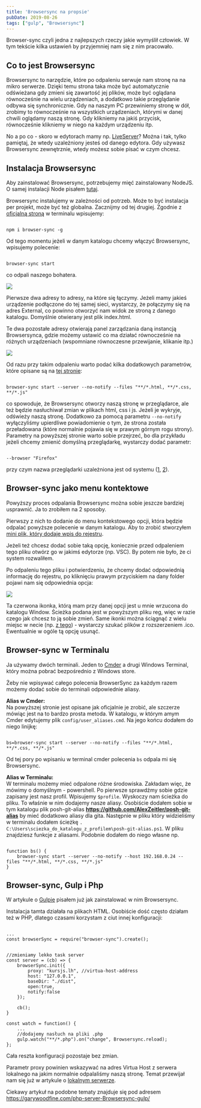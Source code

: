 ```yaml
---
title: 'Browsersync na propsie'
pubDate: 2019-08-26
tags: ["gulp", "Browsersync"]
---
```


Browser-sync czyli jedna z najlepszych rzeczy jakie wymyślił człowiek. W tym tekście kilka ustawień by przyjemniej nam się z nim pracowało.

<!--more-->
## Co to jest Browsersync
Browsersync to narzędzie, które po odpaleniu serwuje nam stronę na na mikro serwerze.
Dzięki temu strona taka może być automatycznie odświeżana gdy zmieni się zawartość jej plików, może być oglądana równocześnie na wielu urządzeniach, a dodatkowo takie przeglądanie odbywa się synchronicznie. Gdy na naszym PC przewiniemy stronę w dół, zrobimy to równocześnie na wszystkich urządzeniach, którymi w danej chwili oglądamy naszą stronę. Gdy klikniemy na jakiś przycisk, równocześnie klikniemy w niego na każdym urządzeniu itp.

<div class="info-text">
No a po co - skoro w edytorach mamy np. <a href="https://marketplace.visualstudio.com/items?itemName=ritwickdey.LiveServer">LiveServer</a>? Można i tak, tylko pamiętaj, że wtedy uzależniony jesteś od danego edytora. Gdy używasz Browsersync zewnętrznie, wtedy możesz sobie pisać w czym chcesz.
</div>

## Instalacja Browsersync
Aby zainstalować Browsersync, potrzebujemy mięć zainstalowany NodeJS. O samej instalacji Node pisałem <a href="https://kursjs.pl/kurs/es6/webpack.php#node">tutaj</a>.

Browsersync instalujemy w zależności od potrzeb. Może to być instalacja per projekt, może być też globalna. Zacznijmy od tej drugiej. Zgodnie z <a href="https://www.browsersync.io/">oficjalną stroną</a> w terminalu wpisujemy:

<pre><code class="language-js">
npm i browser-sync -g
</code></pre>

Od tego momentu jeżeli w danym katalogu chcemy włączyć Browsersync, wpisujemy polecenie:

<pre><code class="language-js">
browser-sync start
</code></pre>

co odpali naszego bohatera.

![](./browser-sync-start.png)

Pierwsze dwa adresy to adresy, na które się łączymy. Jeżeli mamy jakieś urządzenie podłączone do tej samej sieci, wystarczy, że połączymy się na adres External, co powinno otworzyć nam widok ze stroną z danego katalogu. Domyślnie otwierany jest plik index.html.

Te dwa pozostałe adresy otwierają panel zarządzania daną instancją Browsersynca, gdzie możemy ustawić co ma działać równocześnie na różnych urządzeniach (wspomniane równoczesne przewijanie, klikanie itp.)

![](./sync.gif)

Od razu przy takim odpaleniu warto podać kilka dodatkowych parametrów, które opisane są na <a href="https://www.Browsersync.io/docs/command-line">tej stronie</a>:

<pre><code class="language-js">
browser-sync start --server --no-notify --files "**/*.html, **/*.css, **/*.js"
</code></pre>

co spowoduje, że Browsersync otworzy naszą stronę w przeglądarce, ale też będzie nasłuchiwał zmian w plikach html, css i js.
Jeżeli je wykryje, odświeży naszą stronę. Dodatkowo za pomocą parametru `--no-notify` wyłączyliśmy upierdliwe powiadomienie o tym, że strona została przeładowana (które normalnie pojawia się w prawym górnym rogu strony).
Parametry na powyższej stronie warto sobie przejrzeć, bo dla przykładu jeżeli chcemy zmienić domyślną przeglądarkę, wystarczy dodać parametr:

<pre><code class="language-js" data-lines="">
--browser "Firefox"
</code></pre>

przy czym nazwa przeglądarki uzależniona jest od systemu (<a href="https://stackoverflow.com/questions/47984484/Browsersync-browser-option-in-ubuntu-16-04">1</a>, <a href="https://stackoverflow.com/questions/24686585/gulp-browser-sync-open-chrome-only">2</a>).

## Browser-sync jako menu kontektowe
Powyższy proces odpalania Browsersync można sobie jeszcze bardziej usprawnić.
Ja to zrobiłem na 2 sposoby.

Pierwszy z nich to dodanie do menu kontekstowego opcji, która będzie odpalać powyższe polecenie w danym katalogu. Aby to zrobić stworzyłem <a href="http://domanart.pl/dema/regexp/browserSync-here.reg">mini plik, który dodaje wpis do rejestru</a>.

<div class="info-text">
Jeżeli też chcesz dodać sobie taką opcję, koniecznie przed odpaleniem tego pliku otwórz go w jakimś edytorze (np. VSC). By potem nie było, że ci system rozwaliłem.
</div>

Po odpaleniu tego pliku i potwierdzeniu, że chcemy dodać odpowiednią informację do rejestru, po kliknięciu prawym przyciskiem na dany folder pojawi nam się odpowiednia opcja:

![](./menu-kontekstowe.png)

Ta czerwona ikonka, którą mam przy danej opcji jest u mnie wrzucona do katalogu Window. Ścieżka podana jest w powyższym pliku reg, więc w razie czego jak chcesz to ją sobie zmień. Same ikonki można ściągnąć z wielu miejsc w necie (np. <a href="http://www.iconarchive.com/search?q=arrow">z tego</a>) - wystarczy szukać plików z rozszerzeniem .ico. Ewentualnie w ogóle tą opcję usunąć.

## Browser-sync w Terminalu
Ja używamy dwóch terminali. Jeden to <a href="https://cmder.net/">Cmder</a> a drugi Windows Terminal, który można pobrać bezpośrednio z Windows store.

Żeby nie wpisywać całego polecenia BrowserSync za każdym razem możemy dodać sobie do terminali odpowiednie aliasy.

**Alias w Cmder:**<br>
Na powyższej stronie jest opisane jak oficjalnie je zrobić, ale szczerze mówiąc jest na to bardzo prosta metoda. W katalogu, w którym amym Cmder edytujemy plik `config/user_aliases.cmd`.
Na jego końcu dodałem do niego linijkę:

<pre><code class="language-js">
bs=browser-sync start --server --no-notify --files "**/*.html, **/*.css, **/*.js"
</code></pre>

Od tej pory po wpisaniu w terminal cmder polecenia `bs` odpala mi się Browsersync.

**Alias w Terminalu:**<br>
W terminalu możemy mieć odpalone różne środowiska. Zakładam więc, że mówimy o domyślnym - powershell.
Po pierwsze sprawdźmy sobie gdzie zapisany jest nasz profil. Wpisujemy `$profile`. Wyskoczy nam ścieżka do pliku. To właśnie w nim dodajemy nasze aliasy.
Osobiście dodałem sobie w tym katalogu plik posh-git-alias **https://github.com/AlexZeitler/posh-git-alias** by mieć dodatkowo aliasy dla gita. Następnie w pliku który widzieliśmy w terminalu dodałem ścieżkę `. C:\Users\sciezka_do_katalogu_z_profilem\posh-git-alias.ps1`. W pliku znajdziesz funkcje z aliasami. Podobnie dodałem do niego własne np.

<pre><code>
function bs() {
    browser-sync start --server --no-notify --host 192.168.0.24 --files "**/*.html, **/*.css, **/*.js"
}
</code></pre>


## Browser-sync, Gulp i Php
W artykule o <a href="https://kursjs.pl/kurs/es6/gulp" target="_blank">Gulpie</a> pisałem już jak zainstalować w nim Browsersync.

Instalacja tamta działała na plikach HTML. Osobiście dość często działam też w PHP, dlatego czasami korzystam z ciut innej konfiguracji:

<pre><code class="language-js">
...
const browserSync = require("browser-sync").create();


//zmieniamy lekko task server
const server = (cb) => {
    browserSync.init({
        proxy: "kursjs.lh", //virtua-host-address
        host: "127.0.0.1",
        baseDir: "./dist",
        open:true,
        notify:false
    });

    cb();
}

const watch = function() {
    ...
    //dodajemy nasłuch na pliki .php
    gulp.watch("**/*.php").on("change", Browsersync.reload);
};
</code></pre>

Cała reszta konfiguracji pozostaje bez zmian.

Parametr proxy powinien wskazywać na adres Virtua Host z serwera lokalnego na jakim normalnie odpalaliśmy naszą stronę. Temat przewijał nam się już w artykule o <a href="http://domanart.pl/serwer-lokalny/">lokalnym serwerze</a>.

Ciekawy artykuł na podobne tematy znajduje się pod adresem <a href="https://garywoodfine.com/php-server-Browsersync-gulp/">https://garywoodfine.com/php-server-Browsersync-gulp/</a>
